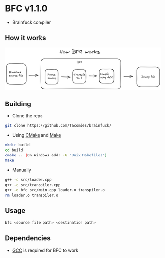 # BFC v1.1.0
* Brainfuck compiler

## How it works
<img src="how-it-works.png"/>

## Building

* Clone the repo
```sh
git clone https://github.com/Tacomies/brainfuck/
```

* Using [CMake](https://cmake.org/download/) and [Make](https://www.gnu.org/software/make/)

```sh
mkdir build
cd build 
cmake .. (On Windows add: -G "Unix Makefiles")
make
```

* Manually

```sh
g++ -c src/loader.cpp
g++ -c src/transpiler.cpp
g++ -o bfc src/main.cpp loader.o transpiler.o
rm loader.o transpiler.o 
```

## Usage

```sh
bfc <source file path> <destination path>
```

## Dependencies
* [GCC](https://gcc.gnu.org/) is required for BFC to work
